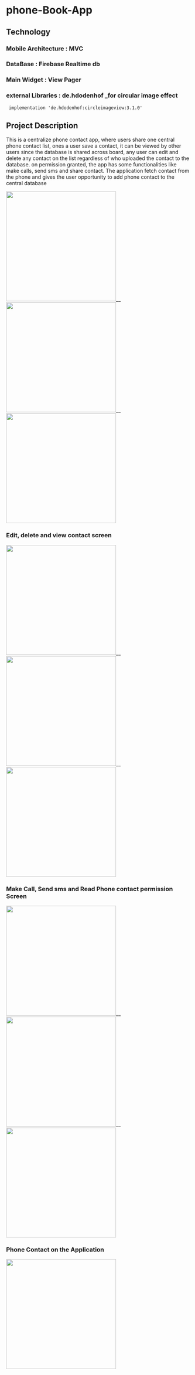 # phone-Book-App

## Technology

### Mobile Architecture : MVC

### DataBase : Firebase Realtime db

### Main Widget : View Pager

### external Libraries : de.hdodenhof _for circular image effect
```
 implementation 'de.hdodenhof:circleimageview:3.1.0'
```

## Project Description 
<span>This is a centralize phone contact app, where users share one central phone contact list, ones a user save a contact, it can be viewed by other users since the database is shared across board, any user can edit and delete any contact on the list regardless of who uploaded the contact to the database. on permission granted,  the app has some functionalities like make calls, send sms and share contact. The application fetch contact from the phone and gives the user opportunity to add phone contact to the central database
</span>



<img src="https://user-images.githubusercontent.com/46386915/131991627-357ad3ec-9b2c-4839-b88b-c338a1335138.png" width="300"/>__ <img src="https://user-images.githubusercontent.com/46386915/131992070-097dd9e7-893e-425c-9866-939aec158ec7.png" width="300"/>__<img src="https://user-images.githubusercontent.com/46386915/131992453-4a3bcb20-d0a6-44e2-81ca-24f09dc377e1.png" width="300"/>

<div padding="100"></div>



### Edit, delete and view contact screen 
<img src="https://user-images.githubusercontent.com/46386915/131993004-91c081ab-cfc1-4eec-ae97-da73ad825bfc.png" width="300"/>__ <img src="https://user-images.githubusercontent.com/46386915/131993038-a929c961-8e59-42ef-abd5-961f73f13af0.png" width="300"/>__ <img src="https://user-images.githubusercontent.com/46386915/131993068-b79e0785-dc26-45af-9c08-b0562dd30614.png" width="300"/>


### Make Call, Send sms and Read Phone contact permission Screen

<img src="https://user-images.githubusercontent.com/46386915/131995679-32052dee-5eb0-4d72-81c9-331c92bd0b62.png" width="300"/>__ <img src="https://user-images.githubusercontent.com/46386915/131995706-4d23fa9f-7293-4366-aed9-d17c6a9eec74.png" width="300"/>__ <img src="https://user-images.githubusercontent.com/46386915/131995739-78c6edd4-d029-49f3-8fc5-897625b667e5.png" width="300"/>

### Phone Contact on the Application

<img src="https://user-images.githubusercontent.com/46386915/132047081-e18d1a74-ceb5-404e-8fed-84cf5f257adf.png" width="300"/>









